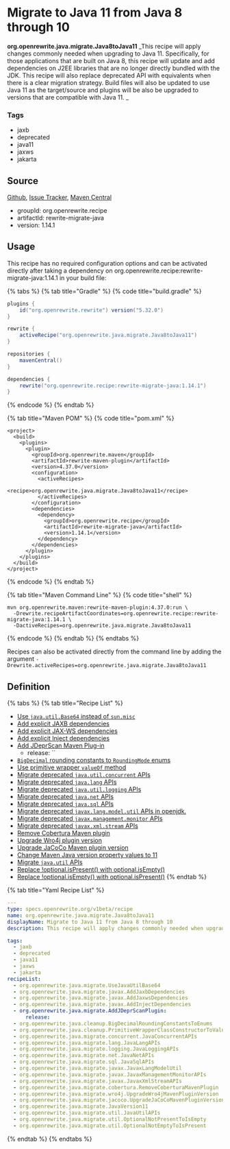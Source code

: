 # Migrate to Java 11 from Java 8 through 10

**org.openrewrite.java.migrate.Java8toJava11** \_This recipe will apply changes commonly needed when upgrading to Java 11. Specifically, for those applications that are built on Java 8, this recipe will update and add dependencies on J2EE libraries that are no longer directly bundled with the JDK. This recipe will also replace deprecated API with equivalents when there is a clear migration strategy. Build files will also be updated to use Java 11 as the target/source and plugins will be also be upgraded to versions that are compatible with Java 11. \_

### Tags

* jaxb
* deprecated
* java11
* jaxws
* jakarta

## Source

[Github](https://github.com/openrewrite/rewrite-migrate-java), [Issue Tracker](https://github.com/openrewrite/rewrite-migrate-java/issues), [Maven Central](https://search.maven.org/artifact/org.openrewrite.recipe/rewrite-migrate-java/1.14.1/jar)

* groupId: org.openrewrite.recipe
* artifactId: rewrite-migrate-java
* version: 1.14.1

## Usage

This recipe has no required configuration options and can be activated directly after taking a dependency on org.openrewrite.recipe:rewrite-migrate-java:1.14.1 in your build file:

{% tabs %}
{% tab title="Gradle" %}
{% code title="build.gradle" %}
```groovy
plugins {
    id("org.openrewrite.rewrite") version("5.32.0")
}

rewrite {
    activeRecipe("org.openrewrite.java.migrate.Java8toJava11")
}

repositories {
    mavenCentral()
}

dependencies {
    rewrite("org.openrewrite.recipe:rewrite-migrate-java:1.14.1")
}
```
{% endcode %}
{% endtab %}

{% tab title="Maven POM" %}
{% code title="pom.xml" %}
```markup
<project>
  <build>
    <plugins>
      <plugin>
        <groupId>org.openrewrite.maven</groupId>
        <artifactId>rewrite-maven-plugin</artifactId>
        <version>4.37.0</version>
        <configuration>
          <activeRecipes>
            <recipe>org.openrewrite.java.migrate.Java8toJava11</recipe>
          </activeRecipes>
        </configuration>
        <dependencies>
          <dependency>
            <groupId>org.openrewrite.recipe</groupId>
            <artifactId>rewrite-migrate-java</artifactId>
            <version>1.14.1</version>
          </dependency>
        </dependencies>
      </plugin>
    </plugins>
  </build>
</project>
```
{% endcode %}
{% endtab %}

{% tab title="Maven Command Line" %}
{% code title="shell" %}
```shell
mvn org.openrewrite.maven:rewrite-maven-plugin:4.37.0:run \
  -Drewrite.recipeArtifactCoordinates=org.openrewrite.recipe:rewrite-migrate-java:1.14.1 \
  -DactiveRecipes=org.openrewrite.java.migrate.Java8toJava11
```
{% endcode %}
{% endtab %}
{% endtabs %}

Recipes can also be activated directly from the command line by adding the argument `-Drewrite.activeRecipes=org.openrewrite.java.migrate.Java8toJava11`

## Definition

{% tabs %}
{% tab title="Recipe List" %}
* [Use `java.util.Base64` instead of `sun.misc`](usejavautilbase64.md)
* [Add explicit JAXB dependencies](javax/addjaxbdependencies.md)
* [Add explicit JAX-WS dependencies](javax/addjaxwsdependencies.md)
* [Add explicit Inject dependencies](javax/addinjectdependencies.md)
* [Add JDeprScan Maven Plug-in](addjdeprscanplugin.md)
  * release: \`\`
* [`BigDecimal` rounding constants to `RoundingMode` enums](../cleanup/bigdecimalroundingconstantstoenums.md)
* [Use primitive wrapper `valueOf` method](../cleanup/primitivewrapperclassconstructortovalueof.md)
* [Migrate deprecated `java.util.concurrent` APIs](concurrent/javaconcurrentapis.md)
* [Migrate deprecated `java.lang` APIs](lang/javalangapis.md)
* [Migrate deprecated `java.util.logging` APIs](logging/javaloggingapis.md)
* [Migrate deprecated `java.net` APIs](net/javanetapis.md)
* [Migrate deprecated `java.sql` APIs](sql/javasqlapis.md)
* [Migrate deprecated `javax.lang.model.util` APIs in openjdk.](javax/javaxlangmodelutil.md)
* [Migrate deprecated `javax.management.monitor` APIs](javax/javaxmanagementmonitorapis.md)
* [Migrate deprecated `javax.xml.stream` APIs](javax/javaxxmlstreamapis.md)
* [Remove Cobertura Maven plugin](cobertura/removecoberturamavenplugin.md)
* [Upgrade Wro4j plugin version](wro4j/upgradewro4jmavenpluginversion.md)
* [Upgrade JaCoCo Maven plugin version](jacoco/upgradejacocomavenpluginversion.md)
* [Change Maven Java version property values to 11](javaversion11.md)
* [Migrate `java.util` APIs](util/javautilapis.md)
* [Replace !optional.isPresent() with optional.isEmpty()](util/optionalnotpresenttoisempty.md)
* [Replace !optional.isEmpty() with optional.isPresent()](util/optionalnotemptytoispresent.md)
{% endtab %}

{% tab title="Yaml Recipe List" %}
```yaml
---
type: specs.openrewrite.org/v1beta/recipe
name: org.openrewrite.java.migrate.Java8toJava11
displayName: Migrate to Java 11 from Java 8 through 10
description: This recipe will apply changes commonly needed when upgrading to Java 11. Specifically, for those applications that are built on Java 8, this recipe will update and add dependencies on J2EE libraries that are no longer directly bundled with the JDK. This recipe will also replace deprecated API with equivalents when there is a clear migration strategy. Build files will also be updated to use Java 11 as the target/source and plugins will be also be upgraded to versions that are compatible with Java 11.

tags:
  - jaxb
  - deprecated
  - java11
  - jaxws
  - jakarta
recipeList:
  - org.openrewrite.java.migrate.UseJavaUtilBase64
  - org.openrewrite.java.migrate.javax.AddJaxbDependencies
  - org.openrewrite.java.migrate.javax.AddJaxwsDependencies
  - org.openrewrite.java.migrate.javax.AddInjectDependencies
  - org.openrewrite.java.migrate.AddJDeprScanPlugin:
      release: 
  - org.openrewrite.java.cleanup.BigDecimalRoundingConstantsToEnums
  - org.openrewrite.java.cleanup.PrimitiveWrapperClassConstructorToValueOf
  - org.openrewrite.java.migrate.concurrent.JavaConcurrentAPIs
  - org.openrewrite.java.migrate.lang.JavaLangAPIs
  - org.openrewrite.java.migrate.logging.JavaLoggingAPIs
  - org.openrewrite.java.migrate.net.JavaNetAPIs
  - org.openrewrite.java.migrate.sql.JavaSqlAPIs
  - org.openrewrite.java.migrate.javax.JavaxLangModelUtil
  - org.openrewrite.java.migrate.javax.JavaxManagementMonitorAPIs
  - org.openrewrite.java.migrate.javax.JavaxXmlStreamAPIs
  - org.openrewrite.java.migrate.cobertura.RemoveCoberturaMavenPlugin
  - org.openrewrite.java.migrate.wro4j.UpgradeWro4jMavenPluginVersion
  - org.openrewrite.java.migrate.jacoco.UpgradeJaCoCoMavenPluginVersion
  - org.openrewrite.java.migrate.JavaVersion11
  - org.openrewrite.java.migrate.util.JavaUtilAPIs
  - org.openrewrite.java.migrate.util.OptionalNotPresentToIsEmpty
  - org.openrewrite.java.migrate.util.OptionalNotEmptyToIsPresent
```
{% endtab %}
{% endtabs %}
